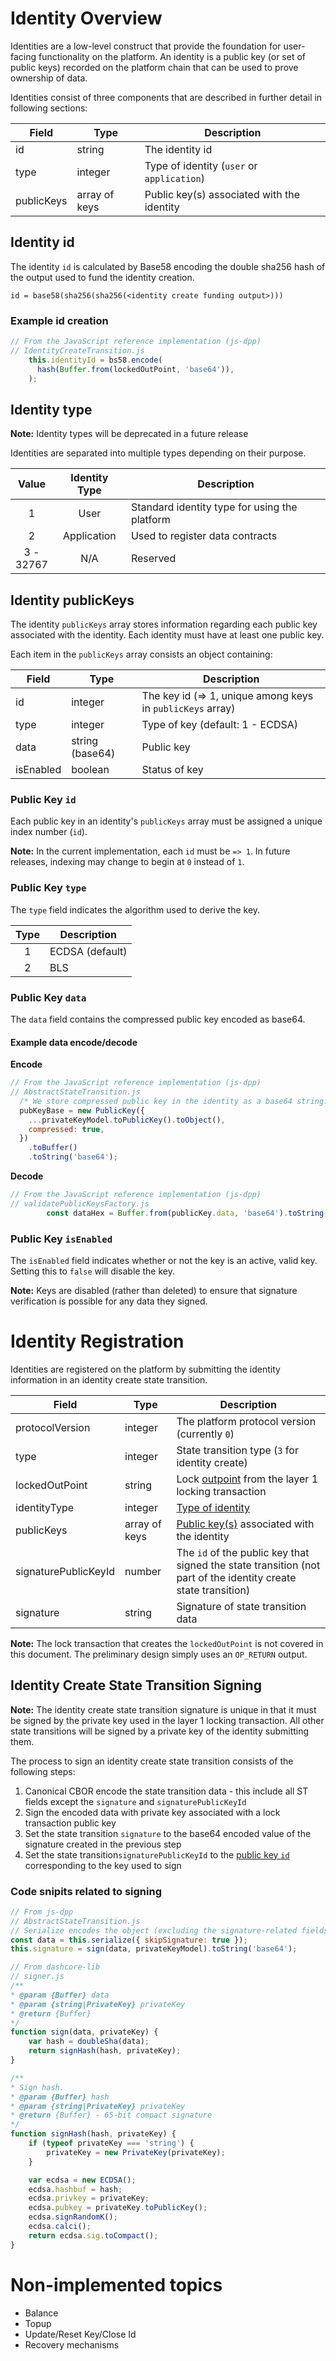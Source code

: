 # Identity Overview
Identities are a low-level construct that provide the foundation for user-facing functionality on the platform. An identity is a public key (or set of public keys) recorded on the platform chain that can be used to prove ownership of data.

Identities consist of three components that are described in further detail in following sections:

| Field | Type | Description|
| - | - | - |
| id | string | The identity id |
| type | integer | Type of identity (`user` or `application`) |
| publicKeys | array of keys | Public key(s) associated with the identity |

## Identity id

The identity `id` is calculated by Base58 encoding the double sha256 hash of the output used to fund the identity creation.

`id = base58(sha256(sha256(<identity create funding output>)))`

### Example id creation
```javascript
// From the JavaScript reference implementation (js-dpp)
// IdentityCreateTransition.js
    this.identityId = bs58.encode(
      hash(Buffer.from(lockedOutPoint, 'base64')),
    );
```

## Identity type

**Note:** Identity types will be deprecated in a future release

Identities are separated into multiple types depending on their purpose.

| Value | Identity Type | Description |
| :-: | :-: | - |
| 1 | User | Standard identity type for using the platform |
| 2 | Application | Used to register data contracts |
| 3 -<br>32767 | N/A | Reserved |

## Identity publicKeys

The identity `publicKeys` array stores information regarding each public key associated with the identity. Each identity must have at least one public key.

Each item in the `publicKeys` array consists an object containing:

| Field | Type | Description|
| - | - | - |
| id | integer | The key id (=> 1, unique among keys in `publicKeys` array) |
| type | integer | Type of key (default: 1 - ECDSA) |
| data | string (base64) | Public key |
| isEnabled | boolean | Status of key |

### Public Key `id`

Each public key in an identity's `publicKeys` array must be assigned a unique index number (`id`).

**Note:** In the current implementation, each `id` must be `=> 1`. In future releases, indexing may change to begin at `0` instead of `1`.

### Public Key `type`

The `type` field indicates the algorithm used to derive the key.

| Type | Description |
| :-: | - |
| 1 | ECDSA (default) |
| 2 | BLS |

### Public Key `data`

The `data` field contains the compressed public key encoded as base64.

#### Example data encode/decode

**Encode**
```javascript
// From the JavaScript reference implementation (js-dpp)
// AbstractStateTransition.js
  /* We store compressed public key in the identity as a base64 string... */
  pubKeyBase = new PublicKey({
    ...privateKeyModel.toPublicKey().toObject(),
    compressed: true,
  })
    .toBuffer()
    .toString('base64');
```

**Decode**
```javascript
// From the JavaScript reference implementation (js-dpp)
// validatePublicKeysFactory.js
        const dataHex = Buffer.from(publicKey.data, 'base64').toString('hex');
```

### Public Key `isEnabled`

The `isEnabled` field indicates whether or not the key is an active, valid key. Setting this to `false` will disable the key.

**Note:** Keys are disabled (rather than deleted) to ensure that signature verification is possible for any data they signed.


# Identity Registration

Identities are registered on the platform by submitting the identity information in an identity create state transition.

| Field | Type | Description|
| - | - | - |
| protocolVersion | integer | The platform protocol version (currently `0`) |
| type | integer | State transition type (`3` for identity create) |
| lockedOutPoint | string | Lock [outpoint]([https://dashcore.readme.io/docs/core-additional-resources-glossary#section-outpoint](https://dashcore.readme.io/docs/core-additional-resources-glossary#section-outpoint)) from the layer 1 locking transaction |
| identityType | integer | [Type of identity](#identity-type) |
| publicKeys | array of keys | [Public key(s)](#identity-publickeys) associated with the identity |
| signaturePublicKeyId | number | The `id` of the public key that signed the state transition (not part of the identity create state transition) |
| signature | string | Signature of state transition data |

**Note:** The lock transaction that creates the `lockedOutPoint` is not covered in this document. The preliminary design simply uses an `OP_RETURN` output.

## Identity Create State Transition Signing

**Note:** The identity create state transition signature is unique in that it must be signed by the private key used in the layer 1 locking transaction. All other state transitions will be signed by a private key of the identity submitting them.

The process to sign an identity create state transition consists of the following steps:
1. Canonical CBOR encode the state transition data - this include all ST fields except the `signature` and `signaturePublicKeyId`
2. Sign the encoded data with private key associated with a lock transaction public key
3. Set the state transition `signature` to the base64 encoded value of the signature created in the previous step
4. Set the state transition`signaturePublicKeyId` to the [public key `id`](#public-key-id) corresponding to the key used to sign

### Code snipits related to signing
```javascript
// From js-dpp
// AbstractStateTransition.js
// Serialize encodes the object (excluding the signature-related fields) with canonical CBOR
const data = this.serialize({ skipSignature: true });
this.signature = sign(data, privateKeyModel).toString('base64');

// From dashcore-lib
// signer.js
/**
* @param {Buffer} data
* @param {string|PrivateKey} privateKey
* @return {Buffer}
*/
function sign(data, privateKey) {
	var hash = doubleSha(data);
	return signHash(hash, privateKey);
}

/**
* Sign hash.
* @param {Buffer} hash
* @param {string|PrivateKey} privateKey
* @return {Buffer} - 65-bit compact signature
*/
function signHash(hash, privateKey) {
	if (typeof privateKey === 'string') {
		privateKey = new PrivateKey(privateKey);
	}

	var ecdsa = new ECDSA();
	ecdsa.hashbuf = hash;
	ecdsa.privkey = privateKey;
	ecdsa.pubkey = privateKey.toPublicKey();
	ecdsa.signRandomK();
	ecdsa.calci();
	return ecdsa.sig.toCompact();
}
```

# Non-implemented topics
 - Balance
 - Topup
 - Update/Reset Key/Close Id
 - Recovery mechanisms
